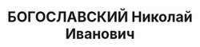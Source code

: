 ---
title: БОГОСЛАВСКИЙ Николай Иванович
description: "Род. в 1901, г. Никополь Украина, украинец, из рабочих, обр.: высшее,\
  \ член/канд. в члены ВКП(б). Проживал: Минская обл., Минский р-н, Минск, ул. Коммунистическая\
  \ 16кв38. Зам.заведующего, Минский филиал БаКТ \n  Арестован 23.03.1936. Обв. по\
  \ ст. 72 УК БССР - к/р деят-сть. Приговор: Особое совещание, 28.08.1936 – 5 лет\
  \ ИТЛ, отбыв.: Ухтпечлаг-Котласское отделение. \n  Реабилитирован Прокуратурой БССР\
  \ 29.08.1989"
---